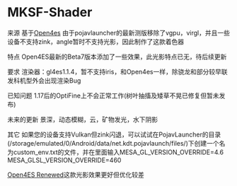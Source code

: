# MKSF-Shader
来源 基于[Open4es](https://github.com/Open4Es/Open4Es-Shader-Android)
由于pojavlauncher的最新测版移除了vgpu，virgl，并且一些设备不支持zink，angle暂时不支持光影，因此制作了这款着色器

特点 Open4ES最新的Beta7版本添加了一些效果，此光影特点已无，待后续更新

要求 渲染器：gl4es1.1.4，暂不支持iris，和Open4es一样，除骁龙和部分较早联发科机型外会出现渲染Bug

已知问题 1.17后的OptiFine上不会正常工作(树叶抽搐及矮草不晃已修复但暂未发布)

未来的更新 景深，动态模糊，云，矿物发光，水下阴影

其它 如果您的设备支持Vulkan但zink闪退，可以试试在PojavLauncher的目录(/storage/emulated/0/Android/data/net.kdt.pojavlaunch/files/)下创建一个名为custom_env.txt的文件，并在里面输入MESA_GL_VERSION_OVERRIDE=4.6
MESA_GLSL_VERSION_OVERRIDE=460

[Open4ES Renewed](https://modrinth.com/shader/open4es-renewed)这款光影效果更好但优化较差